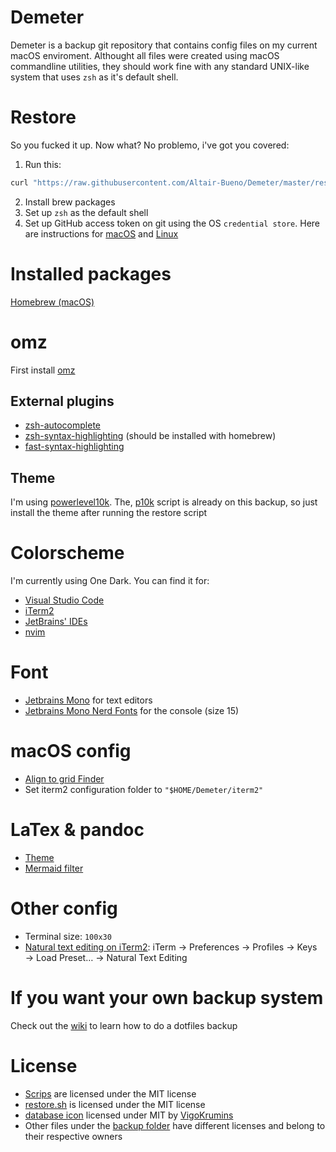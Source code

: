 # Demeter

Demeter is a backup git repository that contains config files on my current
macOS enviroment. Althought all files were created using macOS commandline
utilities, they should work fine with any standard UNIX-like system that uses
`zsh` as it's default shell.

# Restore

So you fucked it up. Now what? No problemo, i've got you covered:

1. Run this:

```bash
curl "https://raw.githubusercontent.com/Altair-Bueno/Demeter/master/restore.sh" | bash
```

2. Install brew packages
3. Set up `zsh` as the default shell
4. Set up GitHub access token on git using the OS `credential store`. Here are
   instructions for
   [macOS](https://gist.github.com/nepsilon/0fd0c779f76d7172f12477ba9d71bb66)
   and
   [Linux](https://stackoverflow.com/questions/5343068/is-there-a-way-to-cache-https-credentials-for-pushing-commits/18362082#18362082)

# Installed packages

[Homebrew (macOS)](brew_packages.txt)
# omz

First install [omz](https://ohmyz.sh/)

## External plugins

- [zsh-autocomplete](https://github.com/marlonrichert/zsh-autocomplete)
- [zsh-syntax-highlighting](https://github.com/zsh-users/zsh-syntax-highlighting)
  (should be installed with homebrew)
- [fast-syntax-highlighting](https://github.com/zdharma-continuum/fast-syntax-highlighting) 

## Theme

I'm using [powerlevel10k](https://github.com/romkatv/powerlevel10k). The, 
[p10k](backup/.p10k.zsh) script is already on this backup, so just install the
theme after running the restore script

# Colorscheme

I'm currently using One Dark. You can find it for:

- [Visual Studio Code](https://github.com/one-dark/vscode-one-dark-theme)
- [iTerm2](https://github.com/one-dark/iterm-one-dark-theme)
- [JetBrains' IDEs](https://github.com/one-dark/jetbrains-one-dark-theme)
- [nvim](https://github.com/navarasu/onedark.nvim)

# Font

- [Jetbrains Mono](https://www.jetbrains.com/es-es/lp/mono/) for text editors
- [Jetbrains Mono Nerd Fonts](https://www.nerdfonts.com/font-downloads) for the
  console (size 15)

# macOS config

- [Align to grid Finder](https://apple.stackexchange.com/questions/50508/how-can-i-make-all-folders-in-finder-snap-to-grid)
- Set iterm2 configuration folder to `"$HOME/Demeter/iterm2"`

# LaTex & pandoc

- [Theme](https://github.com/Wandmalfarbe/pandoc-latex-template)
- [Mermaid filter](https://github.com/raghur/mermaid-filter)

# Other config

- Terminal size: `100x30`
- [Natural text editing on iTerm2](https://medium.com/@Clovis_app/configuration-of-a-beautiful-efficient-terminal-and-prompt-on-osx-in-7-minutes-827c29391961):
  iTerm → Preferences → Profiles → Keys → Load Preset… → Natural Text Editing

# If you want your own backup system

Check out the [wiki](https://github.com/Altair-Bueno/Demeter/wiki) to learn how
to do a dotfiles backup

# License

- [Scrips](scripts/) are licensed under the MIT license
- [restore.sh](restore.sh) is licensed under the MIT license
- [database icon](Icon?) licensed under MIT by
  [VigoKrumins](https://github.com/VigoKrumins/folder-icons/)
- Other files under the [backup folder](backup/) have different licenses and
  belong to their respective owners
